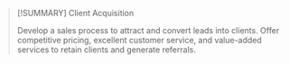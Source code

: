 > [!SUMMARY] Client Acquisition
> 
> 
> Develop a sales process to attract and convert leads into clients. Offer competitive pricing, excellent customer service, and value-added services to retain clients and generate referrals.